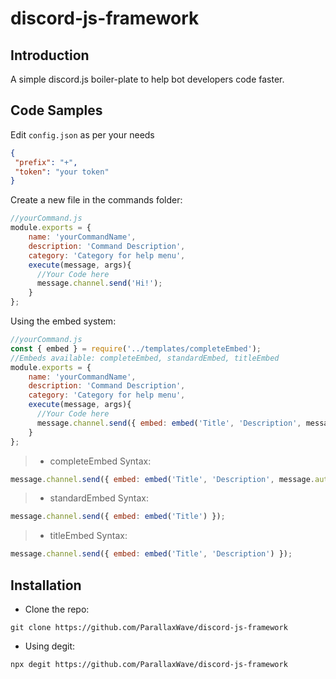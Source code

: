 # discord-js-framework

## Introduction

 A simple discord.js boiler-plate to help bot developers code faster.

## Code Samples

 Edit ``config.json`` as per your needs

 ```json
{
  "prefix": "+",
  "token": "your token"
}
 ```

 Create a new file in the commands folder:
```js
//yourCommand.js
module.exports = {
    name: 'yourCommandName',
    description: 'Command Description',
    category: 'Category for help menu',
    execute(message, args){
      //Your Code here
      message.channel.send('Hi!');
    }    
};
```

 Using the embed system:
```js
//yourCommand.js
const { embed } = require('../templates/completeEmbed'); 
//Embeds available: completeEmbed, standardEmbed, titleEmbed
module.exports = {
    name: 'yourCommandName',
    description: 'Command Description',
    category: 'Category for help menu',
    execute(message, args){
      //Your Code here
      message.channel.send({ embed: embed('Title', 'Description', message.author) });
    }    
};
```

> * completeEmbed Syntax:
```js
message.channel.send({ embed: embed('Title', 'Description', message.author, 'image_url') });
```

> * standardEmbed Syntax:
```js
message.channel.send({ embed: embed('Title') });
```

> * titleEmbed Syntax:
```js
message.channel.send({ embed: embed('Title', 'Description') });
```

## Installation

* Clone the repo:
```
git clone https://github.com/ParallaxWave/discord-js-framework
```
* Using degit:
```
npx degit https://github.com/ParallaxWave/discord-js-framework
```
 
